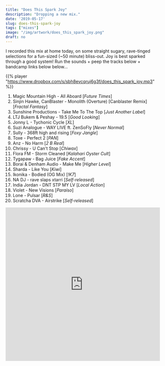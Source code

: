 ```yaml
---
title: "Does This Spark Joy"
description: "Dropping a new mix."
date: '2019-05-17'
slug: does-this-spark-joy
tags: ["mixes"]
image: "/img/artwork/does_this_spark_joy.png"
draft: no
---
```


I recorded this mix at home today, on some straight sugary, rave-tinged selections for a fun-sized (~50 minute) bliss-out. Joy is best sparked through a good system! Run the sounds + peep the tracks below + bandcamp links below below...

{{% player "https://www.dropbox.com/s/sbh8evcqruj6g3f/does_this_spark_joy.mp3" %}}

01. Magic Mountain High - All Aboard [*Future Times*]
02. Sinjin Hawke, CanBlaster - Monolith (Overture) [Canblaster Remix] [*Fractal Fantasy*]
03. Sunshine Productions - Take Me To The Top [*Just Another Label*]
04. LTJ Bukem & Peshay - 19.5 [*Good Looking*]
05. Jonny L - Tychonic Cycle [*XL*]
06. Suzi Analogue - WAY LIVE ft. ZenSoFly [*Never Normal*]
07. Sully - 368ft high and rising [*Foxy Jangle*]
08. Toxe - Perfect 2 [*PAN*]
09. Anz - No Harm [*2 B Real*]
10. Chrissy - U Can't Stop [*Chiwax*]
11. Flora FM - Storm Cleaned [*Kalahari Oyster Cult*]
12. Tygapaw - Bag Juice [*Fake Accent*]
13. Borai & Denham Audio - Make Me [*Higher Level*]
14. Sharda - Like You [*Kiwi*]
15. Ikonika - Bodied (OG Mix) [*!K7*]
16. NA DJ - rave slaps xtarri [*Self-released*]
17. India Jordan - DNT STP MY LV [*Local Action*]
18. Violet - New Visions [*Paraíso*]
19. Lone - Pulsar [*R&S*]
20. Scratcha DVA - Airstrike [*Self-released*]

<iframe src="https://buymusic.club/embed/ewen-tracks-off-the-xxx-mix" height="500" width="100%" frameborder="0"></iframe>